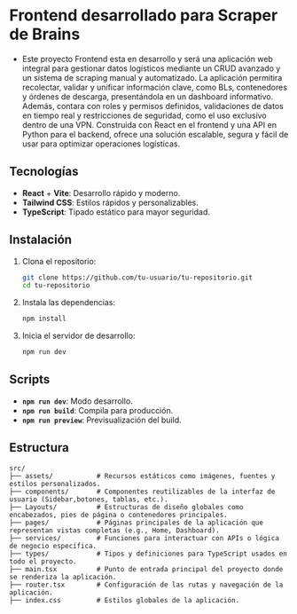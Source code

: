 
# Frontend desarrollado para Scraper de Brains

- Este proyecto Frontend esta en desarrollo y será una aplicación web integral para gestionar datos logísticos mediante un CRUD avanzado y un sistema de scraping manual y automatizado. La aplicación permitira recolectar, validar y unificar información clave, como BLs, contenedores y órdenes de descarga, presentándola en un dashboard informativo. Además, contara con roles y permisos definidos, validaciones de datos en tiempo real y restricciones de seguridad, como el uso exclusivo dentro de una VPN. Construida con React en el frontend y una API en Python para el backend, ofrece una solución escalable, segura y fácil de usar para optimizar operaciones logísticas.

## Tecnologías  

- **React** + **Vite**: Desarrollo rápido y moderno. 
- **Tailwind CSS**: Estilos rápidos y personalizables. 
- **TypeScript**: Tipado estático para mayor seguridad. 

## Instalación  

1. Clona el repositorio: 
   ```bash 
   git clone https://github.com/tu-usuario/tu-repositorio.git 
   cd tu-repositorio 
   ``` 

2. Instala las dependencias: 
   ```bash 
   npm install
   ``` 

3. Inicia el servidor de desarrollo: 
   ```bash 
   npm run dev 
   ``` 

## Scripts  

- **`npm run dev`**: Modo desarrollo. 
- **`npm run build`**: Compila para producción. 
- **`npm run preview`**: Previsualización del build. 

## Estructura  

```plaintext  
src/  
├── assets/           # Recursos estáticos como imágenes, fuentes y estilos personalizados.      
├── components/       # Componentes reutilizables de la interfaz de usuario (Sidebar,botones, tablas, etc.).      
├── Layouts/          # Estructuras de diseño globales como encabezados, pies de página o contenedores principales.      
├── pages/            # Páginas principales de la aplicación que representan vistas completas (e.g., Home, Dashboard).        
├── services/         # Funciones para interactuar con APIs o lógica de negocio específica.           
├── types/            # Tipos y definiciones para TypeScript usados en todo el proyecto.           
├── main.tsx          # Punto de entrada principal del proyecto donde se renderiza la aplicación.           
├── router.tsx        # Configuración de las rutas y navegación de la aplicación.          
├── index.css         # Estilos globales de la aplicación.          
     
```  


